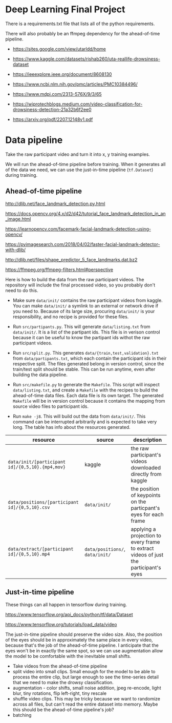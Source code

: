 # Deep Learning Final Project

There is a requirements.txt file that lists all of the python requirements.

There will also probably be an ffmpeg dependency for the ahead-of-time pipeline.

* https://sites.google.com/view/utarldd/home
* https://www.kaggle.com/datasets/rishab260/uta-reallife-drowsiness-dataset

* https://ieeexplore.ieee.org/document/8608130
* https://www.ncbi.nlm.nih.gov/pmc/articles/PMC10384496/
* https://www.mdpi.com/2313-576X/9/3/65
* https://wiprotechblogs.medium.com/video-classification-for-drowsiness-detection-21a32b6f2ee0
* https://arxiv.org/pdf/2207.12148v1.pdf

# Data pipeline

Take the raw participant video and turn it into x, y training examples.

We will run the ahead-of-time pipeline before training. When it generates all of the data we need, we can use the just-in-time pipeline (`tf.Dataset`) during training.

## Ahead-of-time pipeline

http://dlib.net/face_landmark_detection.py.html

https://docs.opencv.org/4.x/d2/d42/tutorial_face_landmark_detection_in_an_image.html

https://learnopencv.com/facemark-facial-landmark-detection-using-opencv/

https://pyimagesearch.com/2018/04/02/faster-facial-landmark-detector-with-dlib/

http://dlib.net/files/shape_predictor_5_face_landmarks.dat.bz2

https://ffmpeg.org/ffmpeg-filters.html#perspective

Here is how to build the data from the raw participant videos. The repository will include the final processed video, so you probably don't need to do this.

* Make sure `data/init/` contains the raw participant videos from kaggle. You can make `data/init/` a symlink to an external or network drive if you need to. Because of its large size, procuring `data/init/` is your responsibility, and no recipe is provided for these files.

* Run `src/partipants.py`. This will generate `data/listing.txt` from `data/init/`. It is a list of the partipant ids. This file is in verison control because it can be useful to know the partipant ids withot the raw participant videos.

* Run `src/split.py`. This generates `data/{train,test,validation}.txt` from `data/partipants.txt`, which each contain the participant ids in their respective split. The files generated belong in version control, since the train/test split should be stable. This can be run anytime, even after building the data pipeline.

* Run `src/makefile.py` to generate the `Makefile`. This script will inspect `data/listing.txt`, and create a `Makefile` with the recipes to build the ahead-of-time data files. Each data file is its own target. The generated `Makefile` will be in version control because it contains the mapping from source video files to participant ids.

* Run `make -j8`. This will build out the data from `data/init/`. This command can be interrupted arbitrarily and is expected to take very long. The table has info about the resources generated.

resource | source | description
---|---|---
`data/init/[participant id]/{0,5,10}.{mp4,mov}` | kaggle | the raw participant's videos downloaded directly from kaggle
`data/positions/[participant id]/{0,5,10}.csv` | `data/init/` | the position of keypoints on the particpant's eyes for each frame
`data/extract/[participant id]/{0,5,10}.mp4` | `data/positions/`, `data/init/` | applying a projection to every frame to extract videos of just the participant's eyes

## Just-in-time pipeline

These things can all happen in tensorflow during training.

https://www.tensorflow.org/api_docs/python/tf/data/Dataset

https://www.tensorflow.org/tutorials/load_data/video

The just-in-time pipeline should preserve the video size. Also,
the position of the eyes should be in approximately the same place in every
video, because that's the job of the ahead-of-time pipeline. I anticipate that
the eyes won't be in exactly the same spot, so we can use augmentation allow
the model to be comfortable with the inevitable small shifts.

* Take videos from the ahead-of-time pipeline
* split video into small clips. Small enough for the model to be able to process the entire clip, but large enough to see the time-series detail that we need to make the drowsy classification.
* augmentation - color shifts, small noise addition, jpeg re-encode, light blur, tiny rotations, flip left-right, tiny rescale 
* shuffle video clips. This may be tricky because we want to randomize across all files, but can't read the entire dataset into memory. Maybe this should be the ahead-of-time pipeline's job?
* batching 

